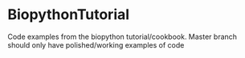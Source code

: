 # BiopythonTutorial

Code examples from the biopython tutorial/cookbook.  Master branch should only have polished/working examples of code 

